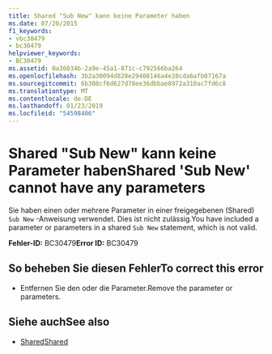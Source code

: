 ```yaml
---
title: Shared "Sub New" kann keine Parameter haben
ms.date: 07/20/2015
f1_keywords:
- vbc30479
- bc30479
helpviewer_keywords:
- BC30479
ms.assetid: 0a36034b-2a9e-45a1-871c-c792566ba264
ms.openlocfilehash: 3b2a30094d828e29408146a4e28cda6afb07167a
ms.sourcegitcommit: 6b308cf6d627d78ee36dbbae8972a310ac7fd6c8
ms.translationtype: MT
ms.contentlocale: de-DE
ms.lasthandoff: 01/23/2019
ms.locfileid: "54598406"
---
```

# <a name="shared-sub-new-cannot-have-any-parameters"></a><span data-ttu-id="ef67e-102">Shared "Sub New" kann keine Parameter haben</span><span class="sxs-lookup"><span data-stu-id="ef67e-102">Shared 'Sub New' cannot have any parameters</span></span>
<span data-ttu-id="ef67e-103">Sie haben einen oder mehrere Parameter in einer freigegebenen (Shared) `Sub New` -Anweisung verwendet. Dies ist nicht zulässig.</span><span class="sxs-lookup"><span data-stu-id="ef67e-103">You have included a parameter or parameters in a shared `Sub New` statement, which is not valid.</span></span>  
  
 <span data-ttu-id="ef67e-104">**Fehler-ID:** BC30479</span><span class="sxs-lookup"><span data-stu-id="ef67e-104">**Error ID:** BC30479</span></span>  
  
## <a name="to-correct-this-error"></a><span data-ttu-id="ef67e-105">So beheben Sie diesen Fehler</span><span class="sxs-lookup"><span data-stu-id="ef67e-105">To correct this error</span></span>  
  
-   <span data-ttu-id="ef67e-106">Entfernen Sie den oder die Parameter.</span><span class="sxs-lookup"><span data-stu-id="ef67e-106">Remove the parameter or parameters.</span></span>  
  
## <a name="see-also"></a><span data-ttu-id="ef67e-107">Siehe auch</span><span class="sxs-lookup"><span data-stu-id="ef67e-107">See also</span></span>
- [<span data-ttu-id="ef67e-108">Shared</span><span class="sxs-lookup"><span data-stu-id="ef67e-108">Shared</span></span>](../../visual-basic/language-reference/modifiers/shared.md)

